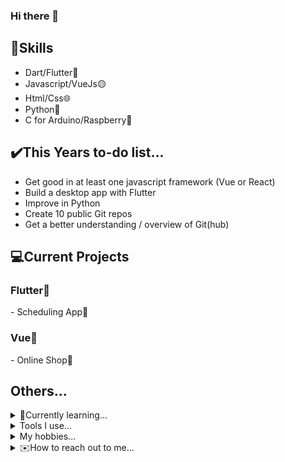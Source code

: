 ### Hi there 👋

## 🔧Skills
  - Dart/Flutter🎯
  - Javascript/VueJs🟡
  - Html/Css🌐
  - Python🐍
  - C for Arduino/Raspberry🔋
  
##  ✔️This Years to-do list...
  
  - Get good in at least one javascript framework (Vue or React)
  - Build a desktop app with Flutter
  - Improve in Python
  - Create 10 public Git repos
  - Get a better understanding / overview of Git(hub)


## 💻Current Projects
  
  <h3>Flutter💙</h3>
   - Scheduling App📅
  <h3>Vue💚</h3>
   - Online Shop🛒
   

</details>

## Others...

<details>
  
  <summary>📖Currently learning...</summary>
  
  
  - Vue🟢
  - python🐍

</details>

<details>
  <summary>Tools I use...</summary>
  
  - VsCode / Code-Server / Vim👨🏽‍💻
  - Arch Linux / Windows 10 🐧
</details>

<details>
  <summary>My hobbies...</summary>
  
  - Programming👨‍💻
       
  - Photography📷
    
  - Vfx (After Effects)🎬
</details>

<details>
  <summary>✉️How to reach out to me...</summary>
    
  You can write me a dm on Discord @Mesota22 #2222
</details>
